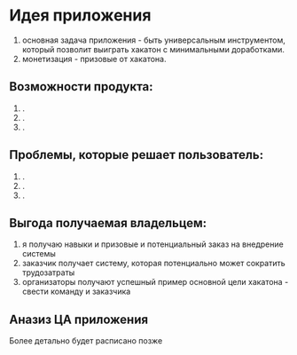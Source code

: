 # Идея приложения

1. основная задача приложения - быть универсальным инструментом, который позволит выиграть хакатон с минимальными доработками.
2. монетизация - призовые от хакатона.

## Возможности продукта:

1. .
2. .
3. .

## Проблемы, которые решает пользователь:

1. .
2. .
3. .

## Выгода получаемая владельцем:

1. я получаю навыки и призовые и потенциальный заказ на внедрение системы
2. заказчик получает систему, которая потенциально может сократить трудозатраты
3. организаторы получают успешный пример основной цели хакатона - свести команду и заказчика

## Аназиз ЦА приложения

Более детально будет расписано позже
